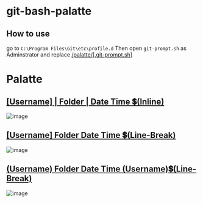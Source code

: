 # git-bash-palatte

## How to use

go to `C:\Program Files\Git\etc\profile.d`
Then open `git-prompt.sh` as Adminstrator and replace [/palatte/[.git-prompt.sh]](https://github.com/pphatdev/git-palatte/blob/main/promp/.git-promp.sh)


# Palatte
## [[Username] | Folder | Date Time 💲(Inline)](https://github.com/pphatdev/git-bash-palatte/blob/main/palatte/purple-green-yellow.sh)

![image](https://github.com/pphatdev/git-palatte/assets/65520537/ec701bc5-2f1b-45a0-9c49-eb58f6345e21)

## [[Username] Folder Date Time 💲(Line-Break)](https://github.com/pphatdev/git-bash-palatte/blob/main/palatte/palattepurple-green-yellow-linebreak.sh)
![image](https://github.com/pphatdev/git-bash-palatte/assets/65520537/f9365be2-5370-4d08-8a90-ea2667f4466a)

## [(Username) Folder Date Time (Username)💲(Line-Break)](https://github.com/pphatdev/git-bash-palatte/blob/main/palatte/palattepurple-green-yellow-linebreak2.sh)
![image](https://github.com/pphatdev/git-bash-palatte/assets/65520537/91bdbaea-1540-4cbc-9d09-45401025bdc1)
